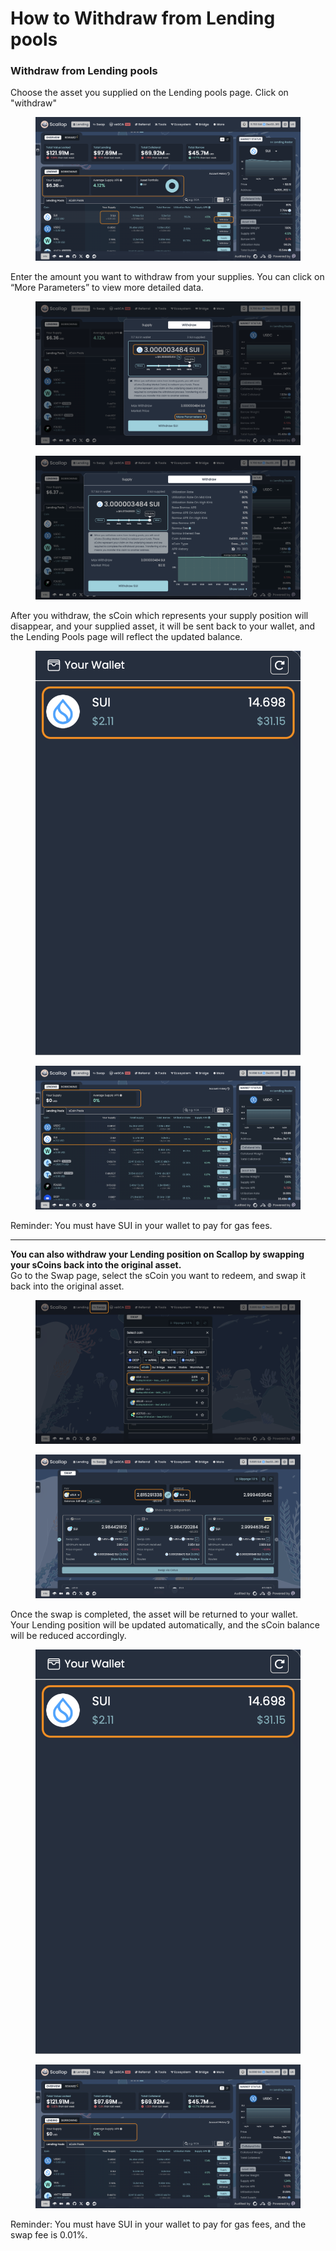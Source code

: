 # How to Withdraw from Lending pools

### Withdraw from Lending pools

Choose the asset you supplied on the Lending pools page. Click on "withdraw"

<figure><img src="../.gitbook/assets/截圖 2025-04-18 下午5.15.34 (1).png" alt=""><figcaption></figcaption></figure>

Enter the amount you want to withdraw from your supplies. You can click on “More Parameters” to view more detailed data.&#x20;

<div><figure><img src="../.gitbook/assets/截圖 2025-04-18 下午5.19.42.png" alt=""><figcaption></figcaption></figure> <figure><img src="../.gitbook/assets/截圖 2025-04-18 下午5.19.54.png" alt=""><figcaption></figcaption></figure></div>

After you withdraw, the sCoin which represents your supply position will disappear, and your supplied asset, it will be sent back to your wallet, and the Lending Pools page will reflect the updated balance.

<div><figure><img src="../.gitbook/assets/截圖 2025-04-18 下午5.26.17 (1).png" alt=""><figcaption></figcaption></figure> <figure><img src="../.gitbook/assets/截圖 2025-04-18 下午5.25.35.png" alt=""><figcaption></figcaption></figure></div>

Reminder: You must have SUI in your wallet to pay for gas fees.

***

**You can also withdraw your Lending position on Scallop by swapping your sCoins back into the original asset.**\
Go to the Swap page, select the sCoin you want to redeem, and swap it back into the original asset.&#x20;

<div><figure><img src="../.gitbook/assets/截圖 2025-04-19 凌晨1.02.42.png" alt=""><figcaption></figcaption></figure> <figure><img src="../.gitbook/assets/截圖 2025-04-19 凌晨1.03.59.png" alt=""><figcaption></figcaption></figure></div>

Once the swap is completed, the asset will be returned to your wallet.\
Your Lending position will be updated automatically, and the sCoin balance will be reduced accordingly.

<div><figure><img src="../.gitbook/assets/截圖 2025-04-18 下午5.26.17.png" alt=""><figcaption></figcaption></figure> <figure><img src="../.gitbook/assets/截圖 2025-04-19 凌晨12.41.15.png" alt=""><figcaption></figcaption></figure></div>

Reminder: You must have SUI in your wallet to pay for gas fees, and the swap fee is 0.01%.

